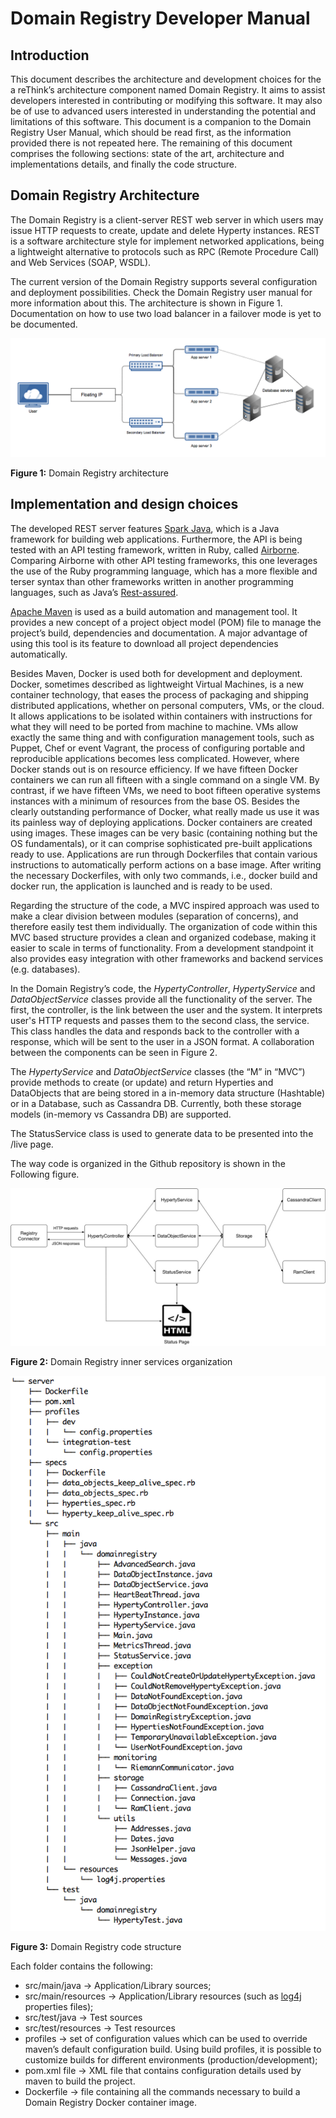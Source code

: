 # Domain Registry Developer Manual

## Introduction 

This document describes the architecture and development choices for the a reThink’s architecture component named Domain Registry. It aims to assist developers interested in contributing or modifying this software. It may also be of use to advanced users interested in understanding the potential and limitations of this software.
This document is a companion to the Domain Registry User Manual, which should be read first, as the information provided there is not repeated here.
The remaining of this document comprises the following sections: state of the art, architecture and implementations details, and finally the code structure.

## Domain Registry Architecture

The Domain Registry is a client-server REST web server in which users may issue HTTP requests to create, update and delete Hyperty instances. REST is a software architecture style for implement networked applications, being a l​ightweight alternative to protocols such as RPC (Remote Procedure Call) and Web Services (SOAP, WSDL).

The current version of the Domain Registry supports several configuration and deployment possibilities. Check the Domain Registry user manual for more information about this.
The architecture is shown in Figure 1. Documentation on how to use two load balancer in a failover mode is yet to be documented.

![Domain Registry Architecture](ac.png)

 **Figure 1:** Domain Registry architecture 

## Implementation and design choices

The developed REST server features [Spark Java](http://sparkjava.com), which is a Java framework for building web applications. Furthermore, the API is being tested with an API testing framework, written in Ruby, called [Airborne](https://github.com/brooklynDev/airborne). Comparing Airborne with other API testing frameworks, this one leverages the use of the Ruby programming language, which has a m​ore flexible and terser syntax than other frameworks written in another programming languages, such as Java’s [Rest-assured](https://github.com/jayway/rest-assured).

[Apache Maven](https://maven.apache.org) is used as a build automation and management tool. It provides a
new concept of a project object model (POM) file to manage the project’s build, dependencies and documentation. A major advantage of using this tool is its feature to download all project dependencies automatically.

Besides Maven, Docker is used both for development and deployment.
Docker, sometimes described as lightweight Virtual Machines, is a new container technology, that eases the process of packaging and shipping distributed applications, whether on personal computers, VMs, or the cloud.
It allows applications to be isolated within containers with instructions for what they will need to be ported from machine to machine.
VMs allow exactly the same thing and with configuration management tools, such as Puppet, Chef or event Vagrant, the process of configuring portable and reproducible applications becomes less complicated.
However, where Docker stands out is on resource efficiency.
If we have fifteen Docker containers we can run all fifteen with a single command on a single VM.
By contrast, if we have fifteen VMs, we need to boot fifteen operative systems instances with a minimum of resources from the base OS.
Besides the clearly outstanding performance of Docker, what really made us use it was its painless way of deploying applications.
Docker containers are created using images.
These images can be very basic (containing nothing but the OS fundamentals), or it can comprise sophisticated pre-built applications ready to use.
Applications are run through Dockerfiles that contain various instructions to automatically perform actions on a base image.
After writing the necessary Dockerfiles, with only two commands, i.e., docker build and docker run, the
application is launched and is ready to be used.

Regarding the structure of the code, a MVC inspired approach was used to make a clear division between modules (separation of concerns), and therefore easily test them individually. The organization of code within this MVC based structure provides a clean and organized codebase, making it easier to scale in terms of functionality. From a development standpoint it also provides easy integration with other frameworks and backend services (e.g. databases).

In the Domain Registry’s code, the _HypertyController_, _HypertyService_ and _DataObjectService_ classes provide all the functionality of the server. The first, the controller, is the link between the user and the system. It interprets user's HTTP requests and passes them to the second class, the service. This class handles the data and responds back to the controller with a response, which will be sent to the user in a JSON format. A collaboration between the components can be seen in Figure 2.

The _HypertyService_ and _DataObjectService_ classes (the “M” in “MVC”) provide methods to create (or update) and return Hyperties and DataObjects that are being stored in a in-memory data structure (Hashtable) or in a Database, such as Cassandra DB. Currently, both these storage models (in-memory vs Cassandra DB) are supported.

The StatusService class is used to generate data to be presented into the /live page.

The way code is organized in the Github repository is shown in the Following figure.

![Domain Registry Architecture](ac.jpg)

 **Figure 2:** Domain Registry inner services organization

![Domain Registry Code Structure](code-structure.png)

 **Figure 3:** Domain Registry code structure

Each folder contains the following:

* src/main/java -> Application/Library sources;
* src/main/resources -> Application/Library resources (such as [log4j](http://logging.apache.org/log4j/2.x)
properties files);
* src/test/java -> Test sources
* src/test/resources -> Test resources
* profiles -> set of configuration values which can be used to override maven’s
default configuration build. Using build profiles, it is possible to customize
builds for different environments (production/development);
* pom.xml file -> XML file that contains configuration details used by maven to
build the project.
* Dockerfile -> file containing all the commands necessary to build a Domain Registry Docker container image.


